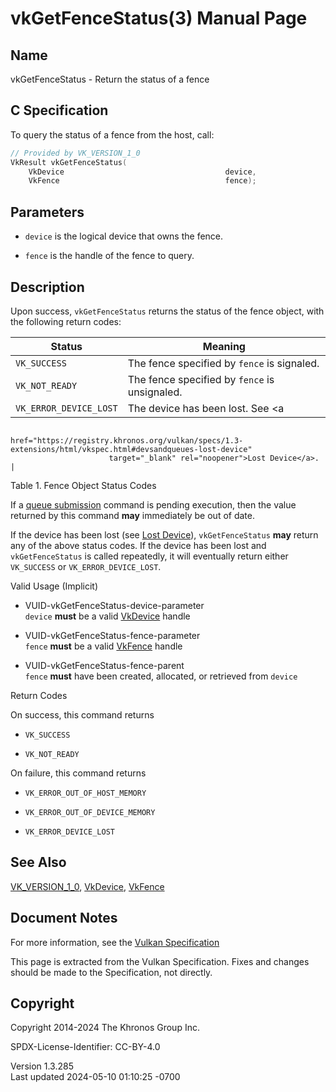 # vkGetFenceStatus(3) Manual Page

## Name

vkGetFenceStatus - Return the status of a fence



## <a href="#_c_specification" class="anchor"></a>C Specification

To query the status of a fence from the host, call:

``` c
// Provided by VK_VERSION_1_0
VkResult vkGetFenceStatus(
    VkDevice                                    device,
    VkFence                                     fence);
```

## <a href="#_parameters" class="anchor"></a>Parameters

- `device` is the logical device that owns the fence.

- `fence` is the handle of the fence to query.

## <a href="#_description" class="anchor"></a>Description

Upon success, `vkGetFenceStatus` returns the status of the fence object,
with the following return codes:

| Status                 | Meaning                                                                                                    |
|------------------------|------------------------------------------------------------------------------------------------------------|
| `VK_SUCCESS`           | The fence specified by `fence` is signaled.                                                                |
| `VK_NOT_READY`         | The fence specified by `fence` is unsignaled.                                                              |
| `VK_ERROR_DEVICE_LOST` | The device has been lost. See <a                                                                           
                          href="https://registry.khronos.org/vulkan/specs/1.3-extensions/html/vkspec.html#devsandqueues-lost-device"  
                          target="_blank" rel="noopener">Lost Device</a>.                                                             |

Table 1. Fence Object Status Codes

If a <a
href="https://registry.khronos.org/vulkan/specs/1.3-extensions/html/vkspec.html#devsandqueues-submission"
target="_blank" rel="noopener">queue submission</a> command is pending
execution, then the value returned by this command **may** immediately
be out of date.

If the device has been lost (see <a
href="https://registry.khronos.org/vulkan/specs/1.3-extensions/html/vkspec.html#devsandqueues-lost-device"
target="_blank" rel="noopener">Lost Device</a>), `vkGetFenceStatus`
**may** return any of the above status codes. If the device has been
lost and `vkGetFenceStatus` is called repeatedly, it will eventually
return either `VK_SUCCESS` or `VK_ERROR_DEVICE_LOST`.

Valid Usage (Implicit)

- <a href="#VUID-vkGetFenceStatus-device-parameter"
  id="VUID-vkGetFenceStatus-device-parameter"></a>
  VUID-vkGetFenceStatus-device-parameter  
  `device` **must** be a valid [VkDevice](https://registry.khronos.org/vulkan/specs/1.3-extensions/man/html/VkDevice.html) handle

- <a href="#VUID-vkGetFenceStatus-fence-parameter"
  id="VUID-vkGetFenceStatus-fence-parameter"></a>
  VUID-vkGetFenceStatus-fence-parameter  
  `fence` **must** be a valid [VkFence](https://registry.khronos.org/vulkan/specs/1.3-extensions/man/html/VkFence.html) handle

- <a href="#VUID-vkGetFenceStatus-fence-parent"
  id="VUID-vkGetFenceStatus-fence-parent"></a>
  VUID-vkGetFenceStatus-fence-parent  
  `fence` **must** have been created, allocated, or retrieved from
  `device`

Return Codes

On success, this command returns  
- `VK_SUCCESS`

- `VK_NOT_READY`

On failure, this command returns  
- `VK_ERROR_OUT_OF_HOST_MEMORY`

- `VK_ERROR_OUT_OF_DEVICE_MEMORY`

- `VK_ERROR_DEVICE_LOST`

## <a href="#_see_also" class="anchor"></a>See Also

[VK_VERSION_1_0](https://registry.khronos.org/vulkan/specs/1.3-extensions/man/html/VK_VERSION_1_0.html), [VkDevice](https://registry.khronos.org/vulkan/specs/1.3-extensions/man/html/VkDevice.html),
[VkFence](https://registry.khronos.org/vulkan/specs/1.3-extensions/man/html/VkFence.html)

## <a href="#_document_notes" class="anchor"></a>Document Notes

For more information, see the <a
href="https://registry.khronos.org/vulkan/specs/1.3-extensions/html/vkspec.html#vkGetFenceStatus"
target="_blank" rel="noopener">Vulkan Specification</a>

This page is extracted from the Vulkan Specification. Fixes and changes
should be made to the Specification, not directly.

## <a href="#_copyright" class="anchor"></a>Copyright

Copyright 2014-2024 The Khronos Group Inc.

SPDX-License-Identifier: CC-BY-4.0

Version 1.3.285  
Last updated 2024-05-10 01:10:25 -0700
